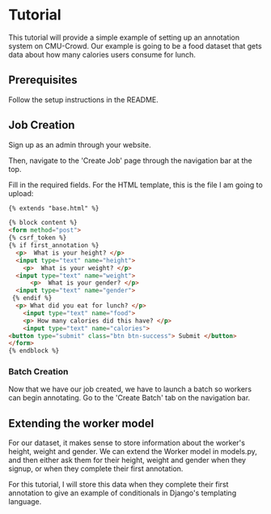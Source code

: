 # Tutorial
This tutorial will provide a simple example of setting up an annotation system on CMU-Crowd. Our example is going to be a food dataset that gets data about
how many calories users consume for lunch.

## Prerequisites
Follow the setup instructions in the README.


## Job Creation
Sign up as an admin through your website.

Then, navigate to the 'Create Job' page through the navigation bar at the top. 

Fill in the required fields. For the HTML template, this is the file I am going to upload:

```HTML
{% extends "base.html" %}

{% block content %}
<form method="post">
{% csrf_token %}
{% if first_annotation %}
  <p>  What is your height? </p>
  <input type="text" name="height">
    <p>  What is your weight? </p>
  <input type="text" name="weight">
      <p>  What is your gender? </p>
  <input type="text" name="gender">
 {% endif %} 
  <p> What did you eat for lunch? </p>
    <input type="text" name="food">
    <p> How many calories did this have? </p>
    <input type="text" name="calories">
<button type="submit" class="btn btn-success"> Submit </button>
</form>
{% endblock %}
```

### Batch Creation
Now that we have our job created, we have to launch a batch so workers can begin annotating.  Go to the 'Create Batch' tab on the navigation bar.


## Extending the worker model
For our dataset, it makes sense to store information about the worker's height, weight and gender. We can extend the Worker model in models.py, and then
either ask them for their height, weight and gender when they signup, or when they complete their first annotation. 

For this tutorial, I will store this data when they complete their first annotation to give an example of conditionals in Django's templating language.
